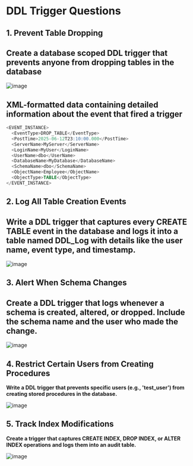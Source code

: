 # DDL Trigger Questions

## 1. Prevent Table Dropping

## Create a database scoped DDL trigger that prevents anyone from dropping tables in the database

![image](https://github.com/user-attachments/assets/1717a806-e61f-409d-ae8b-0d337155bd69)

## XML-formatted data containing detailed information about the event that fired a trigger

```sql
<EVENT_INSTANCE>
  <EventType>DROP_TABLE</EventType>
  <PostTime>2025-06-12T23:10:00.000</PostTime>
  <ServerName>MyServer</ServerName>
  <LoginName>MyUser</LoginName>
  <UserName>dbo</UserName>
  <DatabaseName>MyDatabase</DatabaseName>
  <SchemaName>dbo</SchemaName>
  <ObjectName>Employee</ObjectName>
  <ObjectType>TABLE</ObjectType>
</EVENT_INSTANCE>
```

## 2. Log All Table Creation Events

## Write a DDL trigger that captures every CREATE TABLE event in the database and logs it into a table named DDL_Log with details like the user name, event type, and timestamp.

![image](https://github.com/user-attachments/assets/95d7dcc6-786f-4400-be02-67901ae892ad)

## 3. Alert When Schema Changes

## Create a DDL trigger that logs whenever a schema is created, altered, or dropped. Include the schema name and the user who made the change.

![image](https://github.com/user-attachments/assets/b8905bc4-c0ee-4a27-bc07-7ad22af91ad6)

## 4. Restrict Certain Users from Creating Procedures

**Write a DDL trigger that prevents specific users (e.g., 'test_user') from creating stored procedures in the database.**

![image](https://github.com/user-attachments/assets/9adae405-8f98-4671-9c81-4856fcf691fb)

## 5. Track Index Modifications

**Create a trigger that captures CREATE INDEX, DROP INDEX, or ALTER INDEX operations and logs them into an audit table.**

![image](https://github.com/user-attachments/assets/7c83a4b2-b221-4bb2-8849-2a24523a0418)



